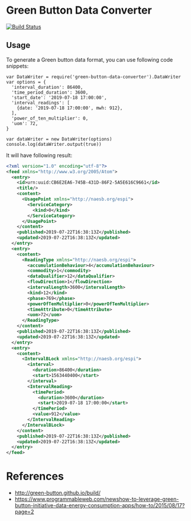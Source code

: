 # Green Button Data Converter

[![Build Status](https://travis-ci.org/peter279k/green-button-converter.svg?branch=master)](https://travis-ci.org/peter279k/green-button-converter)

## Usage
To generate a Green button data format, you can use following code snippets:

```JS
var DataWriter = require('green-button-data-converter').DataWriter
var options = {
  'interval_duration': 86400,
  'time_period_duration': 3600,
  'start_date': '2019-07-18 17:00:00',
  'interval_readings': [
    {date: '2019-07-18 17:00:00', mwh: 912},
  ],
  'power_of_ten_multiplier': 0,
  'uom': 72,
}

var dataWriter = new DataWriter(options)
console.log(dataWriter.output(true))
```

It will have following result:

```XML
<?xml version="1.0" encoding="utf-8"?>
<feed xmlns="http://www.w3.org/2005/Atom">
  <entry>
    <id>urn:uuid:CB6E2EA6-745B-431D-86F2-5A5E616C9661</id>
    <title/>
    <content>
      <UsagePoint xmlns="http://naesb.org/espi">
        <ServiceCategory>
          <kind>0</kind>
        </ServiceCategory>
      </UsagePoint>
    </content>
    <published>2019-07-22T16:38:13Z</published>
    <updated>2019-07-22T16:38:13Z</updated>
  </entry>
  <entry>
    <content>
      <ReadingType xmlns="http://naesb.org/espi">
        <accumulationBehaviour>4</accumulationBehaviour>
        <commodity>1</commodity>
        <dataQualifier>12</dataQualifier>
        <flowDirection>1</flowDirection>
        <intervalLength>3600</intervalLength>
        <kind>12</kind>
        <phase>769</phase>
        <powerOfTenMultiplier>0</powerOfTenMultiplier>
        <timeAttribute>0</timeAttribute>
        <uom>72</uom>
      </ReadingType>
    </content>
    <published>2019-07-22T16:38:13Z</published>
    <updated>2019-07-22T16:38:13Z</updated>
  </entry>
  <entry>
    <content>
      <IntervalBLock xmlns="http://naesb.org/espi">
        <interval>
          <duration>86400</duration>
          <start>1563440400</start>
        </interval>
        <IntervalReading>
          <timePeriod>
            <duration>3600</duration>
            <start>2019-07-18 17:00:00</start>
          </timePeriod>
          <value>912</value>
        </IntervalReading>
      </IntervalBLock>
    </content>
    <published>2019-07-22T16:38:13Z</published>
    <updated>2019-07-22T16:38:13Z</updated>
  </entry>
</feed>
```

# References
- http://green-button.github.io/build/
- https://www.programmableweb.com/newshow-to-leverage-green-button-initiative-data-energy-consumption-apps/how-to/2015/08/17?page=2
